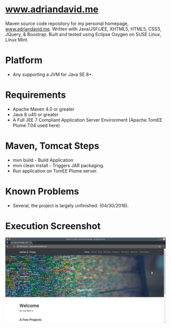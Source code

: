 # www.adriandavid.me
Maven source code repository for my personal homepage, www.adriandavid.me. 
Written with Java/JSF/JEE, XHTML5, HTML5, CSS3, JQuery, &amp; Boostrap.
Built and tested using Eclipse Oxygen on SUSE Linux, Linux Mint.

# Platform 
- Any supporting a JVM for Java SE 8+.

# Requirements
- Apache Maven 4.0 or greater
- Java 8 u40 or greater
- A Full JEE 7 Compliant Application Server Environment (Apache TomEE Plume 7.04 used here)

# Maven, Tomcat Steps
- mvn build - Build Application
- mvn clean install - Triggers JAR packaging.
- Run application on TomEE Plume server.

# Known Problems
- Several, the project is largely unfinished. (04/30/2018).

# Execution Screenshot
![alt text](https://raw.githubusercontent.com/afinlay5/adriandavid.me/master/home.png)
